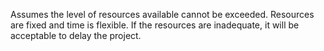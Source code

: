 Assumes the level of resources available cannot be exceeded.
Resources are fixed and time is flexible. If the resources are inadequate, it will be acceptable to delay the project.